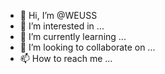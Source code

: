 - 👋 Hi, I’m @WEUSS
- 👀 I’m interested in ...
- 🌱 I’m currently learning ...
- 💞️ I’m looking to collaborate on ...
- 📫 How to reach me ...

<!---
WEUSS/WEUSS is a ✨ special ✨ repository because its `README.md` (this file) appears on your GitHub profile.
You can click the Preview link to take a look at your changes.
--->
